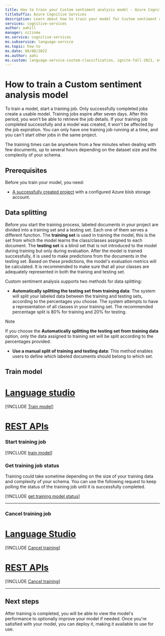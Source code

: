 ```yaml
---
title: How to train your Custom sentiment analysis model - Azure Cognitive Services
titleSuffix: Azure Cognitive Services
description: Learn about how to train your model for Custom sentiment analysis.
services: cognitive-services
author: aahill
manager: nitinme
ms.service: cognitive-services
ms.subservice: language-service
ms.topic: how-to
ms.date: 08/08/2022
ms.author: aahi
ms.custom: language-service-custom-classification, ignite-fall-2021, event-tier1-build-2022
---
```


# How to train a Custom sentiment analysis model

<!--Training is the process where the model learns from your [labeled data](label-data.md). After training is completed, you'll be able to [view the model's performance](view-model-evaluation.md) to determine if you need to improve your model.-->

To train a model, start a training job. Only successfully completed jobs create a usable model. Training jobs expire after seven days. After this period, you won't be able to retrieve the job details. If your training job completed successfully and a model was created, it won't be affected by the job expiration. You can only have one training job running at a time, and you can't start other jobs in the same project. 

The training times can be anywhere from a few minutes when dealing with few documents, up to several hours depending on the dataset size and the complexity of your schema.



## Prerequisites

Before you train your model, you need:

* [A successfully created project](create-project.md) with a configured Azure blob storage account.
<!--* Text data that has [been uploaded](design-schema.md#data-preparation) to your storage account.
* [Labeled data](label-data.md).

See the [project development lifecycle](../../overview.md#project-development-lifecycle) for more information.-->

## Data splitting

Before you start the training process, labeled documents in your project are divided into a training set and a testing set. Each one of them serves a different function.
The **training set** is used in training the model, this is the set from which the model learns the class/classes assigned to each document. 
The **testing set** is a blind set that is not introduced to the model during training but only during evaluation. 
After the model is trained successfully, it is used to make predictions from the documents in the testing set. Based on these predictions, the model's evaluation metrics will be calculated. 
It is recommended to make sure that all your classes are adequately represented in both the training and testing set.

Custom sentiment analysis supports two methods for data splitting:

* **Automatically splitting the testing set from training data**: The system will split your labeled data between the training and testing sets, according to the percentages you choose. The system attempts to have a representation of all classes in your training set. The recommended percentage split is 80% for training and 20% for testing. 

 > [!NOTE]
 > If you choose the **Automatically splitting the testing set from training data** option, only the data assigned to training set will be split according to the percentages provided.

* **Use a manual split of training and testing data**: This method enables users to define which labeled documents should belong to which set. <!--This step is only enabled if you have added documents to your testing set during [data labeling](tag-data.md).-->

## Train model

# [Language studio](#tab/Language-studio)

[!INCLUDE [Train model](../../../includes/custom/language-studio/train-your-model.md)]

# [REST APIs](#tab/REST-APIs)

### Start training job

[!INCLUDE [train model](../../includes/custom/rest-api/train-model.md)]

### Get training job status

Training could take sometime depending on the size of your training data and complexity of your schema. You can use the following request to keep polling the status of the training job until it is successfully completed.

 [!INCLUDE [get training model status](../../includes/custom/rest-api/get-training-status.md)]

---

### Cancel training job

# [Language Studio](#tab/language-studio)

[!INCLUDE [Cancel training](../../../includes/custom/language-studio/cancel-training.md)]

# [REST APIs](#tab/rest-api)

[!INCLUDE [Cancel training](../../includes/custom/rest-api/cancel-training.md)]

---

## Next steps

After training is completed, you will be able to view the model's performance to optionally improve your model if needed. Once you're satisfied with your model, you can deploy it, making it available to use for use.